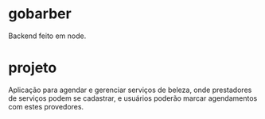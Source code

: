 # gobarber

Backend feito em node.

# projeto
Aplicação para agendar e gerenciar serviços de beleza, onde prestadores de serviços podem se cadastrar, e usuários poderão marcar agendamentos com estes provedores.
